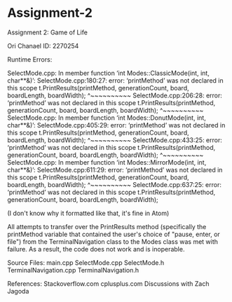 # Assignment-2
Assignment 2: Game of Life

Ori Chanael
ID: 2270254

Runtime Errors:

SelectMode.cpp: In member function ‘int Modes::ClassicMode(int, int, char**&)’:
SelectMode.cpp:180:27: error: ‘printMethod’ was not declared in this scope
            t.PrintResults(printMethod, generationCount, board, boardLength, boardWidth);
                           ^~~~~~~~~~~
SelectMode.cpp:206:28: error: ‘printMethod’ was not declared in this scope
             t.PrintResults(printMethod, generationCount, board, boardLength, boardWidth);
                            ^~~~~~~~~~~
SelectMode.cpp: In member function ‘int Modes::DonutMode(int, int, char**&)’:
SelectMode.cpp:405:29: error: ‘printMethod’ was not declared in this scope
              t.PrintResults(printMethod, generationCount, board, boardLength, boardWidth);
                             ^~~~~~~~~~~
SelectMode.cpp:433:25: error: ‘printMethod’ was not declared in this scope
          t.PrintResults(printMethod, generationCount, board, boardLength, boardWidth);
                         ^~~~~~~~~~~
SelectMode.cpp: In member function ‘int Modes::MirrorMode(int, int, char**&)’:
SelectMode.cpp:611:29: error: ‘printMethod’ was not declared in this scope
              t.PrintResults(printMethod, generationCount, board, boardLength, boardWidth);
                             ^~~~~~~~~~~
SelectMode.cpp:637:25: error: ‘printMethod’ was not declared in this scope
          t.PrintResults(printMethod, generationCount, board, boardLength, boardWidth);


(I don't know why it formatted like that, it's fine in Atom)

All attempts to transfer over the PrintResults method (specifically the printMethod variable that
contained the user's choice of "pause, enter, or file") from the TerminalNavigation class to
the Modes class was met with failure. As a result, the code does not work and is inoperable.

Source Files:
main.cpp
SelectMode.cpp
SelectMode.h
TerminalNavigation.cpp
TerminalNavigation.h

References:
Stackoverflow.com
cplusplus.com
Discussions with Zach Jagoda
